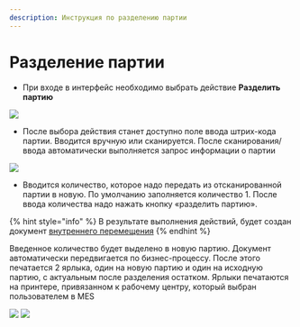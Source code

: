 ```yaml
---
description: Инструкция по разделению партии
---
```


# Разделение партии

* При входе в интерфейс необходимо выбрать действие **Разделить партию**

![](<../../../../.gitbook/assets/image (404).png>)

* После выбора действия станет доступно поле ввода штрих-кода партии. Вводится вручную или сканируется. После сканирования/ввода автоматически выполняется запрос информации о партии

![](<../../../../.gitbook/assets/2 (34).png>)

* Вводится количество, которое надо передать из отсканированной партии в новую. По умолчанию заполняется количество 1. После ввода количества надо нажать кнопку «разделить партию».

{% hint style="info" %}
В результате выполнения действий, будет создан документ [внутреннего перемещения](../../../../uchet/peremesheniya-tovarov-1/vnutrennee-peremeshenie/)
{% endhint %}

Введенное количество будет выделено в новую партию. Документ автоматически передвигается по бизнес-процессу. После этого печатается 2 ярлыка, один на новую партию и один на исходную партию, с актуальным после разделения остатком. Ярлыки печатаются на принтере, привязанном к рабочему центру, который выбран пользователем в MES

![](<../../../../.gitbook/assets/image (799).png>)     ![](<../../../../.gitbook/assets/image (243).png>)
